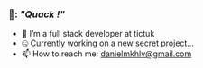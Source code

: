 ### 🦆: *"Quack !"*

- 💼 I’m a full stack developer at tictuk
- 🤐 Currently working on a new secret project...
- 📫 How to reach me: danielmkhlv@gmail.com
